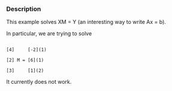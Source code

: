 ### Description
This example solves XM = Y (an interesting way to write Ax = b). 

In particular, we are trying to solve

```

[4]     [-2](1)

[2] M = [6](1)

[3]     [1](2)
```

It currently does not work.
